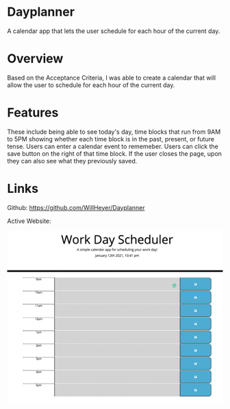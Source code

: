 # Dayplanner

A calendar app that lets the user schedule for each hour of the current day.

# Overview
Based on the Acceptance Criteria, I was able to create a calendar that will allow the user to schedule for each hour of the current day.

# Features 

These include being able to see today's day, time blocks that run from 9AM to 5PM showing whether each time block is in the past, present, or future tense. Users can enter a calendar event to rememeber. Users can click the save button on the right of that time block. If the user closes the page, upon they can also see what they previously saved.

# Links

Github: https://github.com/WillHeyer/Dayplanner

Active Website:

![](Assets/Screenshots/Screen%20Shot%202021-01-12%20at%2010.42.04%20PM.png)
